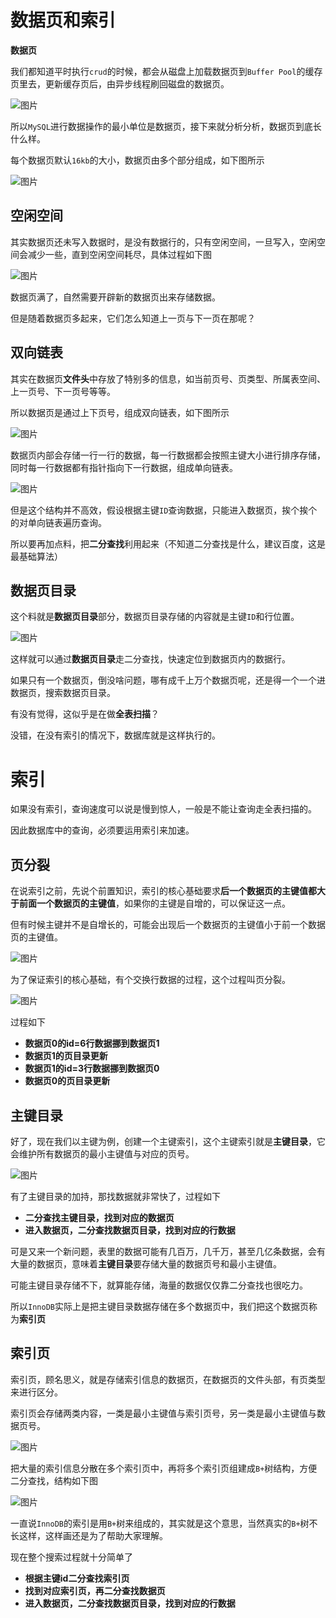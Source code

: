 # 数据页和索引

**数据页**

我们都知道平时执行`crud`的时候，都会从磁盘上加载数据页到`Buffer Pool`的缓存页里去，更新缓存页后，由异步线程刷回磁盘的数据页。

![图片](https://s2.loli.net/2022/04/04/qcUniFsD6NeGuLZ.png)



所以`MySQL`进行数据操作的最小单位是数据页，接下来就分析分析，数据页到底长什么样。

每个数据页默认`16kb`的大小，数据页由多个部分组成，如下图所示

![图片](https://s2.loli.net/2022/04/04/xcpLjYav2tODZKT.png)

## 空闲空间

其实数据页还未写入数据时，是没有数据行的，只有空闲空间，一旦写入，空闲空间会减少一些，直到空闲空间耗尽，具体过程如下图

![图片](https://s2.loli.net/2022/04/04/OitpABgzqcxVoEQ.png)



数据页满了，自然需要开辟新的数据页出来存储数据。

但是随着数据页多起来，它们怎么知道上一页与下一页在那呢？

## 双向链表

其实在数据页**文件头**中存放了特别多的信息，如当前页号、页类型、所属表空间、上一页号、下一页号等等。

所以数据页是通过上下页号，组成双向链表，如下图所示

![图片](https://s2.loli.net/2022/04/04/Gi8wIhgRljFWVNZ.png)



数据页内部会存储一行一行的数据，每一行数据都会按照主键大小进行排序存储，同时每一行数据都有指针指向下一行数据，组成单向链表。

![图片](https://s2.loli.net/2022/04/04/xDvH1dWlk6KmR7X.png)



但是这个结构并不高效，假设根据主键`ID`查询数据，只能进入数据页，挨个挨个的对单向链表遍历查询。

所以要再加点料，把**二分查找**利用起来（不知道二分查找是什么，建议百度，这是最基础算法）

## 数据页目录

这个料就是**数据页目录**部分，数据页目录存储的内容就是主键`ID`和行位置。

![图片](https://s2.loli.net/2022/04/04/UrPa6RIDGBKiznq.png)



这样就可以通过**数据页目录**走二分查找，快速定位到数据页内的数据行。

如果只有一个数据页，倒没啥问题，哪有成千上万个数据页呢，还是得一个一个进数据页，搜索数据页目录。

有没有觉得，这似乎是在做**全表扫描**？

没错，在没有索引的情况下，数据库就是这样执行的。

# 索引

如果没有索引，查询速度可以说是慢到惊人，一般是不能让查询走全表扫描的。

因此数据库中的查询，必须要运用索引来加速。

## 页分裂

在说索引之前，先说个前置知识，索引的核心基础要求**后一个数据页的主键值都大于前面一个数据页的主键值**，如果你的主键是自增的，可以保证这一点。

但有时候主键并不是自增长的，可能会出现后一个数据页的主键值小于前一个数据页的主键值。

![图片](https://s2.loli.net/2022/04/04/Z9aUVN5wegx2HIL.png)



为了保证索引的核心基础，有个交换行数据的过程，这个过程叫页分裂。

![图片](https://s2.loli.net/2022/04/04/g4ZuqkCXhDwLlQv.png)



过程如下

- **数据页0的id=6行数据挪到数据页1**
- **数据页1的页目录更新**
- **数据页1的id=3行数据挪到数据页0**
- **数据页0的页目录更新**

## 主键目录

好了，现在我们以主键为例，创建一个主键索引，这个主键索引就是**主键目录**，它会维护所有数据页的最小主键值与对应的页号。

![图片](https://s2.loli.net/2022/04/04/8bJOAvcCBlrDgSs.png)



有了主键目录的加持，那找数据就非常快了，过程如下

- **二分查找主键目录，找到对应的数据页**
- **进入数据页，二分查找数据页目录，找到对应的行数据**

可是又来一个新问题，表里的数据可能有几百万，几千万，甚至几亿条数据，会有大量的数据页，意味着**主键目录**要存储大量的数据页号和最小主键值。

可能主键目录存储不下，就算能存储，海量的数据仅仅靠二分查找也很吃力。

所以`InnoDB`实际上是把主键目录数据存储在多个数据页中，我们把这个数据页称为**索引页**

## 索引页

索引页，顾名思义，就是存储索引信息的数据页，在数据页的文件头部，有页类型来进行区分。

索引页会存储两类内容，一类是最小主键值与索引页号，另一类是最小主键值与数据页号。

![图片](https://s2.loli.net/2022/04/04/M8TH7jP4OalhcAp.png)



把大量的索引信息分散在多个索引页中，再将多个索引页组建成`B+`树结构，方便二分查找，结构如下图

![图片](https://s2.loli.net/2022/04/04/L5b6Yq1izMZ3JEm.png)



一直说`InnoDB`的索引是用`B+`树来组成的，其实就是这个意思，当然真实的`B+`树不长这样，这样画还是为了帮助大家理解。

现在整个搜索过程就十分简单了

- **根据主键id二分查找索引页**
- **找到对应索引页，再二分查找数据页**
- **进入数据页，二分查找数据页目录，找到对应的行数据**